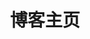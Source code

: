 ---
home: true
layout: BlogHome
icon: home
title: 博客主页
heroImage: /avator_img.jpg
heroText: 博客之路
heroFullScreen: true
tagline: 千里之行，始于足下。
projects:
  - icon: project
    name: 项目名称
    desc: 项目详细描述
    link: #

  - icon: link
    name: 链接名称
    desc: 链接详细描述
    link: #

  - icon: book
    name: 书籍名称
    desc: 书籍详细描述
    link: #

  - icon: article
    name: 文章名称
    desc: 文章详细描述
    link: #

  - icon: friend
    name: 伙伴名称
    desc: 伙伴详细介绍
    link: #

  - icon: https://theme-hope-assets.vuejs.press/logo.svg
    name: 自定义项目
    desc: 自定义详细介绍
    link: #

footer: 不积跬步，无以至千里。
---